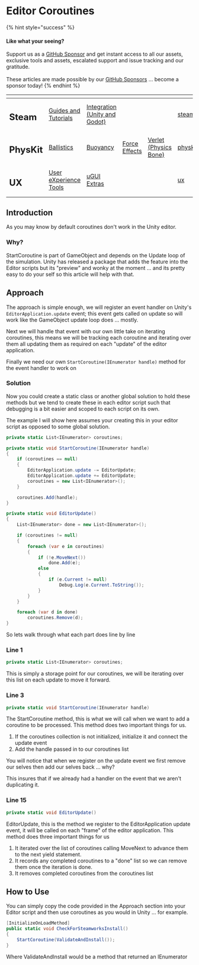 # Editor Coroutines

{% hint style="success" %}
#### Like what your seeing?

Support us as a [GitHub Sponsor](../../become-a-sponsor/) and get instant access to all our assets, exclusive tools and assets, escalated support and issue tracking and our gratitude.\
\
These articles are made possible by our [GitHub Sponsors](../../become-a-sponsor/) ... become a sponsor today!
{% endhint %}

<table data-view="cards"><thead><tr><th></th><th></th><th></th><th></th><th></th><th data-hidden data-card-target data-type="content-ref"></th><th data-hidden data-card-cover data-type="files"></th></tr></thead><tbody><tr><td><h2>Steam</h2></td><td><a href="../../company/steam/">Guides and Tutorials</a></td><td><a href="../steamworks/">Integration (Unity and Godot)</a></td><td></td><td></td><td><a href="../../company/steam/">steam</a></td><td><a href="../../.gitbook/assets/Steamworks Card.png">Steamworks Card.png</a></td></tr><tr><td><h2>PhysKit</h2></td><td><a href="../physkit/learning/sample-scenes/1-ballistic-basics.md">Ballistics</a></td><td><a href="../physkit/learning/sample-scenes/1-buoyancy-example.md">Buoyancy</a></td><td><a href="../physkit/learning/sample-scenes/1-force-effect-fields.md">Force Effects</a></td><td><a href="../physkit/learning/sample-scenes/2-verlet-spring-skinned-mesh.md">Verlet (Physics Bone)</a></td><td><a href="../physkit/">physkit</a></td><td><a href="../../.gitbook/assets/PhysKit Card.png">PhysKit Card.png</a></td></tr><tr><td><h2>UX</h2></td><td><a href="../ux/learning/core-concepts/">User eXperience Tools</a></td><td><a href="../ux/learning/ugui-extras/">uGUI Extras</a></td><td></td><td></td><td><a href="../ux/">ux</a></td><td><a href="../../.gitbook/assets/Splash Screen (1).png">Splash Screen (1).png</a></td></tr></tbody></table>

## Introduction

As you may know by default coroutines don't work in the Unity editor.&#x20;

### Why?

StartCoroutine is part of GameObject and depends on the Update loop of the simulation. Unity has released a package that adds the feature into the Editor scripts but its "preview" and wonky at the moment ... and its pretty easy to do your self so this article will help with that.

## Approach

The approach is simple enough, we will register an event handler on Unity's `EditorApplication.update` event; this event gets called on update so will work like the GameObject update loop does ... mostly.

Next we will handle that event with our own little take on iterating coroutines, this means we will be tracking each coroutine and iterating over them all updating them as required on each "update" of the editor application.

Finally we need our own `StartCoroutine(IEnumerator handle)` method for the event handler to work on

### Solution

Now you could create a static class or another global solution to hold these methods but we tend to create these in each editor script such that debugging is a bit easier and scoped to each script on its own.&#x20;

The example I will show here assumes your creating this in your editor script as opposed to some global solution.

```csharp
private static List<IEnumerator> coroutines;

private static void StartCoroutine(IEnumerator handle)
{
    if (coroutines == null)
    {
        EditorApplication.update -= EditorUpdate;
        EditorApplication.update += EditorUpdate;
        coroutines = new List<IEnumerator>();
    }

    coroutines.Add(handle);
}

private static void EditorUpdate()
{
    List<IEnumerator> done = new List<IEnumerator>();

    if (coroutines != null)
    {
        foreach (var e in coroutines)
        {
            if (!e.MoveNext())
                done.Add(e);
            else
            {
                if (e.Current != null)
                    Debug.Log(e.Current.ToString());
            }
        }
    }

    foreach (var d in done)
        coroutines.Remove(d);
}
```

So lets walk through what each part does line by line

### Line 1

```csharp
private static List<IEnumerator> coroutines;
```

This is simply a storage point for our coroutines, we will be iterating over this list on each update to move it forward.

### Line 3

```csharp
private static void StartCoroutine(IEnumerator handle)
```

The StartCoroutine method, this is what we will call when we want to add a coroutine to be processed. This method does two important things for us.

1. If the coroutines collection is not initialized, initialize it and connect the update event
2. Add the handle passed in to our coroutines list

You will notice that when we register on the update event we first remove our selves then add our selves back ... why?

This insures that if we already had a handler on the event that we aren't duplicating it.

### Line 15

```csharp
private static void EditorUpdate()
```

EditorUpdate, this is the method we register to the EditorApplication update event, it will be called on each "frame" of the editor application. This method does three important things for us

1. It iterated over the list of coroutines calling MoveNext to advance them to the next yield statement.
2. It records any completed coroutines to a "done" list so we can remove them once the iteration is done.
3. It removes completed coroutines from the coroutines list

## How to Use

You can simply copy the code provided in the Approach section into your Editor script and then use coroutines as you would in Unity ... for example.

```csharp
[InitializeOnLoadMethod]
public static void CheckForSteamworksInstall()
{
    StartCoroutine(ValidateAndInstall());
}
```

Where ValidateAndInstall would be a method that returned an IEnumerator

